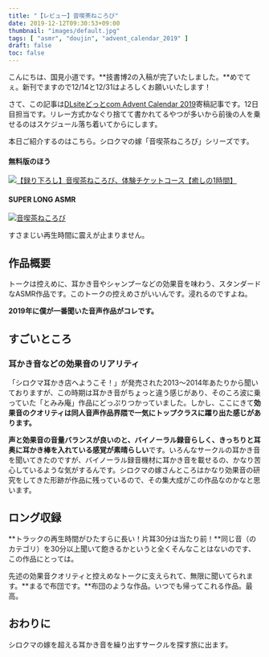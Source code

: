 ```yaml
---
title: "【レビュー】音喫茶ねころび"
date: 2019-12-12T09:30:53+09:00
thumbnail: "images/default.jpg"
tags: [ "asmr", "doujin", "advent_calendar_2019" ]
draft: false
toc: false
---
```


こんにちは、国見小道です。**技書博2の入稿が完了いたしました。**めでてぇ。新刊でますので12/14と12/31はよろしくお願いいたします！

さて、この記事は[DLsiteどっとcom Advent Calendar 2019](https://adventar.org/calendars/3918)寄稿記事です。12日目担当です。リレー方式かなぐり捨てて書かれてるやつが多いから前後の人を乗せるのはスケジュール落ち着いてからにします。

本日ご紹介するのはこちら。シロクマの嫁「音喫茶ねころび」シリーズです。

#### 無料版のほう

<a rel="noopener" href="https://www.dlsite.com/home/dlaf/=/t/i/link/work/aid/kunimi53chi/id/RJ243515.html" target="_blank"><img itemprop="image" src="//img.dlsite.jp/modpub/images2/work/doujin/RJ244000/RJ243515_img_main.jpg" alt="【録り下ろし】音喫茶ねころび、体験チケットコース【癒しの1時間】" title="【録り下ろし】音喫茶ねころび、体験チケットコース【癒しの1時間】" border="0" class="target_type" /></a>

#### SUPER LONG ASMR

<a rel="noopener" href="https://www.dlsite.com/home/dlaf/=/t/i/link/work/aid/kunimi53chi/id/RJ239850.html" target="_blank"><img itemprop="image" src="//img.dlsite.jp/modpub/images2/work/doujin/RJ240000/RJ239850_img_main.jpg" alt="音喫茶ねころび" title="音喫茶ねころび" border="0" class="target_type" /></a>

すさまじい再生時間に震えが止まりません。

## 作品概要

トークは控えめに、耳かき音やシャンプーなどの効果音を味わう、スタンダードなASMR作品です。このトークの控えめさがいいんです。浸れるのですよね。

**2019年に僕が一番聞いた音声作品がコレです。**

## すごいところ

### 耳かき音などの効果音のリアリティ

「シロクマ耳かき店へようこそ！」が発売された2013～2014年あたりから聞いておりますが、この時期は耳かき音がちょっと違う感じがあり、そのころ波に乗っていた「とみみ庵」作品にどっぷりつかっていました。しかし、ここにきて**効果音のクオリティは同人音声作品界隈で一気にトップクラスに躍り出た感じがあります。**

**声と効果音の音量バランスが良いのと、バイノーラル録音らしく、きっちりと耳奥に耳かき棒を入れている感覚が素晴らしい**です。いろんなサークルの耳かき音を聞いてきたのですが、バイノーラル録音機材に耳かき音を載せるの、かなり苦心しているような気がするんです。シロクマの嫁さんところはかなり効果音の研究をしてきた形跡が作品に残っているので、その集大成がこの作品なのかなと思います。

## ロング収録

**トラックの再生時間がひたすらに長い！片耳30分は当たり前！**同じ音（のカテゴリ）を30分以上聞いて飽きるかというと全くそんなことはないのです、この作品にとっては。

先述の効果音クオリティと控えめなトークに支えられて、無限に聞いてられます。**まるで布団です。**布団のような作品。いつでも帰ってこれる作品。最高。

## おわりに

シロクマの嫁を超える耳かき音を繰り出すサークルを探す旅に出ます。